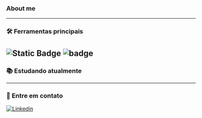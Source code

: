 ### About me

---
### 🛠 Ferramentas principais

![Static Badge](https://img.shields.io/badge/SQlite-%23003B57?style=for-the-badge&logo=SQlite) ![badge](https://img.shields.io/badge/Python-FFD43B?style=for-the-badge&logo=python&logoColor=blue) 
---

### 📚 Estudando atualmente

---

### 💬 Entre em contato 

[![Linkedin](https://img.shields.io/badge/Linkedin-2986cc?style=for-the-badge&logo=linkedin&logoColor=white&cacheSeconds=https%3A%2F%2Flinkedin.com%2Fin%2Fbruno-paes-dev%2F
)](https://linkedin.com/in/bruno-paes-dev/)
